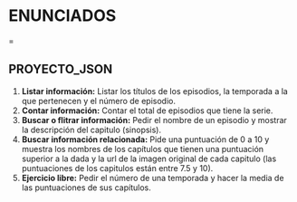 # ENUNCIADOS  
=
## PROYECTO_JSON  

1. **Listar información:** Listar los títulos de los episodios, la temporada a la que pertenecen y el número de episodio.  
2. **Contar información:** Contar el total de episodios que tiene la serie.  
3. **Buscar o flitrar información:** Pedir el nombre de un episodio y mostrar la descripción del capitulo (sinopsis).  
4. **Buscar información relacionada:** Pide una puntuación de 0 a 10 y muestra los nombres de los capítulos que tienen una puntuación superior a la dada y la url de la imagen original de cada capitulo (las puntuaciones de los capitulos están entre 7.5 y 10).  
5. **Ejercicio libre:** Pedir el número de una temporada y hacer la media de las puntuaciones de sus capítulos.  
